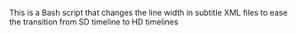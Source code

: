 This is a Bash script that changes the line width in subtitle XML files to ease the transition from SD timeline to HD timelines